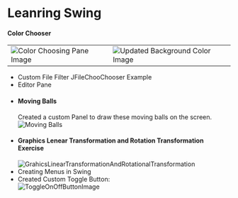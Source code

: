 <h1>Leanring Swing</h1>

<h4>Color Chooser</h4>
<table>
  <tr>
    <td>
      <img src="https://github.com/VishalRana2015/LearningSwing/assets/69715143/8ef3b161-e25b-4ab9-9fbc-af04203ddcf0" alt="Color Choosing Pane Image" /></td>
    <td>
  <img src="https://github.com/VishalRana2015/LearningSwing/assets/69715143/0746fe87-0ddc-468c-ae7a-983814cae26b" alt="Updated Background Color Image"/>
</td>
  </tr>
</table>

<ul>
  <li>Custom File Filter JFileChooChooser Example</li>
  <li>Editor Pane</li>
  <li><h4>Moving Balls </h4>
  Created a custom Panel to draw these moving balls on the screen. <br/>
  <img src="https://github.com/VishalRana2015/LearningSwing/assets/69715143/e77a38c6-8e4d-461d-b5e6-e88bacc7f8ec" alt="Moving Balls"/>
 </li>

  <li><h4>Graphics Lenear Transformation and Rotation Transformation Exercise </h4>
  <img src="https://github.com/VishalRana2015/LearningSwing/assets/69715143/4724ade1-c356-496e-b48a-3433f945a057" alt="GrahicsLinearTransformationAndRotationalTransformation"/>
</li>
  <li>Creating Menus in Swing</li>
  <li>Created Custom Toggle Button: <br/>
  <img src="https://github.com/VishalRana2015/LearningSwing/assets/69715143/9c4fd6b1-e51b-4abf-836f-691b73acac0c" alt="ToggleOnOffButtonImage"/>
</li>
</ul>
